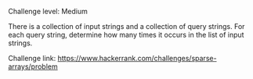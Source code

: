 Challenge level: Medium

There is a collection of input strings and a collection of query strings. For each query string, determine how many times it occurs in the list of input strings.

Challenge link: https://www.hackerrank.com/challenges/sparse-arrays/problem
